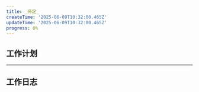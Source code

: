 ```yaml
---
title: _待定_
createTime: '2025-06-09T10:32:00.465Z'
updateTime: '2025-06-09T10:32:00.465Z'
progress: 0%
---
```

## 工作计划

<!--待定-->

---

## 工作日志

<!--暂无-->
